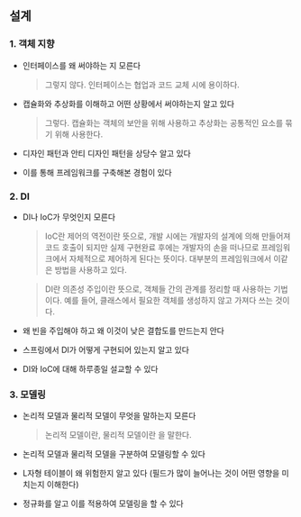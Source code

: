 ## 설계

### 1. 객체 지향
- 인터페이스를 왜 써야하는 지 모른다
  > 그렇지 않다. 인터페이스는 협업과 코드 교체 시에 용이하다.

- 캡슐화와 추상화를 이해하고 어떤 상황에서 써야하는지 알고 있다
  > 그렇다. 캡슐화는 객체의 보안을 위해 사용하고 추상화는 공통적인 요소를 묶기 위해 사용한다.

- 디자인 패턴과 안티 디자인 패턴을 상당수 알고 있다

- 이를 통해 프레임워크를 구축해본 경험이 있다

### 2. DI
- DI나 IoC가 무엇인지 모른다
  > IoC란 제어의 역전이란 뜻으로, 개발 시에는 개발자의 설계에 의해 만들어져 코드 호출이 되지만
  > 실제 구현완료 후에는 개발자의 손을 떠나므로 프레임워크에서 자체적으로 제어하게 된다는 뜻이다.
  > 대부분의 프레임워크에서 이같은 방법을 사용하고 있다.
  
  > DI란 의존성 주입이란 뜻으로, 객체들 간의 관계를 정리할 때 사용하는 기법이다.
  > 예를 들어, 클래스에서 필요한 객체를 생성하지 않고 가져다 쓰는 것이다.

- 왜 빈을 주입해야 하고 왜 이것이 낮은 결합도를 만드는지 안다
  > 
  
- 스프링에서 DI가 어떻게 구현되어 있는지 알고 있다

- DI와 IoC에 대해 하루종일 설교할 수 있다

### 3. 모델링
- 논리적 모델과 물리적 모델이 무엇을 말하는지 모른다
  > 논리적 모델이란, 물리적 모델이란 을 말한다.

- 논리적 모델과 물리적 모델을 구분하여 모델링할 수 있다
  > 

- L자형 테이블이 왜 위험한지 알고 있다 (필드가 많이 늘어나는 것이 어떤 영향을 미치는지 이해한다)
- 정규화를 알고 이를 적용하여 모델링을 할 수 있다

